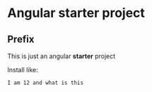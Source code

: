 # Angular starter project

## Prefix

This is just an angular **starter** project

Install like:
```
I am 12 and what is this
```
